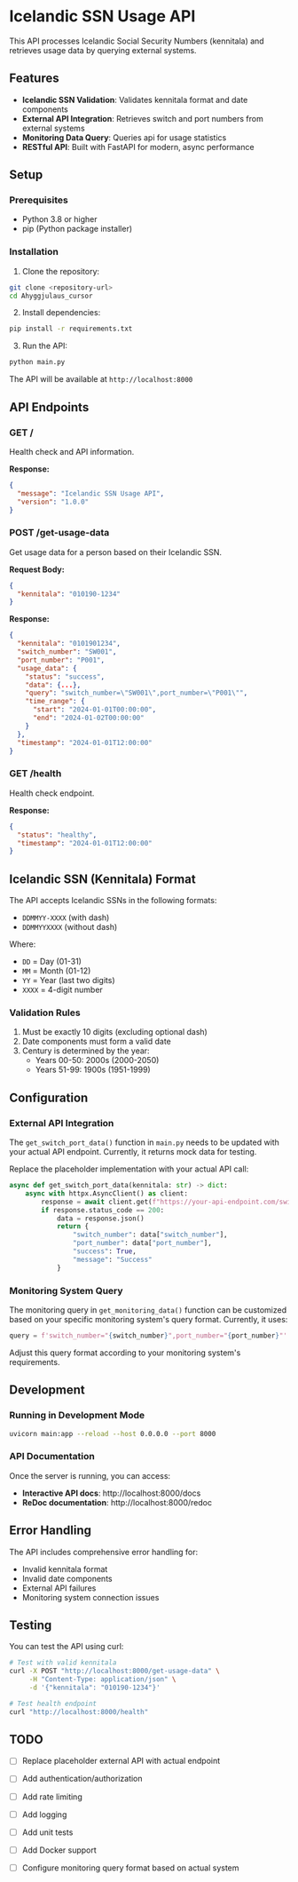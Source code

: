 # Icelandic SSN Usage API

This API processes Icelandic Social Security Numbers (kennitala) and retrieves usage data by querying external systems.

## Features

- **Icelandic SSN Validation**: Validates kennitala format and date components
- **External API Integration**: Retrieves switch and port numbers from external systems
- **Monitoring Data Query**: Queries api for usage statistics
- **RESTful API**: Built with FastAPI for modern, async performance

## Setup

### Prerequisites

- Python 3.8 or higher
- pip (Python package installer)

### Installation

1. Clone the repository:
```bash
git clone <repository-url>
cd Ahyggjulaus_cursor
```

2. Install dependencies:
```bash
pip install -r requirements.txt
```

3. Run the API:
```bash
python main.py
```

The API will be available at `http://localhost:8000`

## API Endpoints

### GET /
Health check and API information.

**Response:**
```json
{
  "message": "Icelandic SSN Usage API",
  "version": "1.0.0"
}
```

### POST /get-usage-data
Get usage data for a person based on their Icelandic SSN.

**Request Body:**
```json
{
  "kennitala": "010190-1234"
}
```

**Response:**
```json
{
  "kennitala": "0101901234",
  "switch_number": "SW001",
  "port_number": "P001",
  "usage_data": {
    "status": "success",
    "data": {...},
    "query": "switch_number=\"SW001\",port_number=\"P001\"",
    "time_range": {
      "start": "2024-01-01T00:00:00",
      "end": "2024-01-02T00:00:00"
    }
  },
  "timestamp": "2024-01-01T12:00:00"
}
```

### GET /health
Health check endpoint.

**Response:**
```json
{
  "status": "healthy",
  "timestamp": "2024-01-01T12:00:00"
}
```

## Icelandic SSN (Kennitala) Format

The API accepts Icelandic SSNs in the following formats:
- `DDMMYY-XXXX` (with dash)
- `DDMMYYXXXX` (without dash)

Where:
- `DD` = Day (01-31)
- `MM` = Month (01-12)
- `YY` = Year (last two digits)
- `XXXX` = 4-digit number

### Validation Rules

1. Must be exactly 10 digits (excluding optional dash)
2. Date components must form a valid date
3. Century is determined by the year:
   - Years 00-50: 2000s (2000-2050)
   - Years 51-99: 1900s (1951-1999)

## Configuration

### External API Integration

The `get_switch_port_data()` function in `main.py` needs to be updated with your actual API endpoint. Currently, it returns mock data for testing.

Replace the placeholder implementation with your actual API call:

```python
async def get_switch_port_data(kennitala: str) -> dict:
    async with httpx.AsyncClient() as client:
        response = await client.get(f"https://your-api-endpoint.com/switch-port/{kennitala}")
        if response.status_code == 200:
            data = response.json()
            return {
                "switch_number": data["switch_number"],
                "port_number": data["port_number"],
                "success": True,
                "message": "Success"
            }
```

### Monitoring System Query

The monitoring query in `get_monitoring_data()` function can be customized based on your specific monitoring system's query format. Currently, it uses:

```python
query = f'switch_number="{switch_number}",port_number="{port_number}"'
```

Adjust this query format according to your monitoring system's requirements.

## Development

### Running in Development Mode

```bash
uvicorn main:app --reload --host 0.0.0.0 --port 8000
```

### API Documentation

Once the server is running, you can access:
- **Interactive API docs**: http://localhost:8000/docs
- **ReDoc documentation**: http://localhost:8000/redoc

## Error Handling

The API includes comprehensive error handling for:
- Invalid kennitala format
- Invalid date components
- External API failures
- Monitoring system connection issues

## Testing

You can test the API using curl:

```bash
# Test with valid kennitala
curl -X POST "http://localhost:8000/get-usage-data" \
     -H "Content-Type: application/json" \
     -d '{"kennitala": "010190-1234"}'

# Test health endpoint
curl "http://localhost:8000/health"
```

## TODO

- [ ] Replace placeholder external API with actual endpoint
- [ ] Add authentication/authorization
- [ ] Add rate limiting
- [ ] Add logging
- [ ] Add unit tests
- [ ] Add Docker support
- [ ] Configure monitoring query format based on actual system

